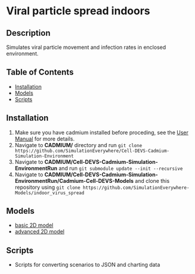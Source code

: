 # Viral particle spread indoors

## Description 
Simulates viral particle movement and infection rates in enclosed environment.

## Table of Contents  
- [Installation](#installation)  
- [Models](#models)
- [Scripts](#scripts)

## Installation
1. Make sure you have cadmium installed before proceding, see the [User Manual](http://www.sce.carleton.ca/courses/sysc-5104/lib/exe/fetch.php?media=cadmium.pdf) for more details.
2. Navigate to **CADMIUM/** directory and run `git clone https://github.com/SimulationEverywhere/Cell-DEVS-Cadmium-Simulation-Environment`
3. Navigate to **CADMIUM/Cell-DEVS-Cadmium-Simulation-EnvironmentRun** and run `git submodule update --init --recursive`
4. Navigate to **CADMIUM/Cell-DEVS-Cadmium-Simulation-EnvironmentRun/Cadmium-Cell-DEVS-Models** and clone this repository using `git clone https://github.com/SimulationEverywhere-Models/indoor_virus_spread`

## Models
- [basic 2D model](./indoor_spread_basic_2D)
- [advanced 2D model](./indoor_spread_2D)

## Scripts 
- Scripts for converting scenarios to JSON and charting data
